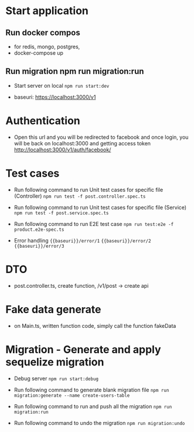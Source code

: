 # Start application

## Run docker compos

- for redis, mongo, postgres,
- docker-compose up

## Run migration npm run migration:run

- Start server on local
`npm run start:dev`

- baseuri: <https://localhost:3000/v1>


# Authentication

- Open this url and you will be redirected to facebook and once login, you will be back on localhost:3000 and getting access token
<http://localhost:3000/v1/auth/facebook/>

# Test cases

- Run following command to run Unit test cases for specific file (Controller)
`npm run test -f post.controller.spec.ts`

- Run following command to run Unit test cases for specific file (Service)
`npm run test -f post.service.spec.ts`

- Run following command to run E2E test case
`npm run test:e2e -f product.e2e-spec.ts`

- Error handling
`{{baseuri}}/error/1`
`{{baseuri}}/error/2`
`{{baseuri}}/error/3`

# DTO

- post.controller.ts, create function, /v1/post -> create api

# Fake data generate

- on Main.ts, written function code, simply call the function fakeData

# Migration - Generate and apply sequelize migration

- Debug server
`npm run start:debug`

- Run following command to generate blank migration file
`npm run migration:generate --name create-users-table`

- Run following command to run and push all the migration
`npm run migration:run`

- Run following command to undo the migration
`npm run migration:undo`
